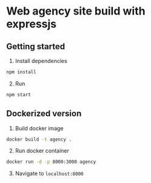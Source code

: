# Web agency site build with expressjs

## Getting started

1. Install dependencies

  ```bash
  npm install
  ```

2. Run

  ```bash
  npm start
  ```

## Dockerized version

1. Build docker image

  ```bash
  docker build -t agency .
  ```

2. Run docker container

  ```bash
  docker run -d -p 8000:3000 agency
  ```

3. Navigate to `localhost:8000`
